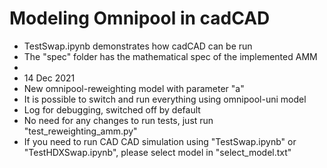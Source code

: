 # Modeling Omnipool in cadCAD
- TestSwap.ipynb demonstrates how cadCAD can be run
- The "spec" folder has the mathematical spec of the implemented AMM
- 
- 14 Dec 2021
- New omnipool-reweighting model with parameter "a"
- It is possible to switch and run everything using omnipool-uni model
- Log for debugging, switched off by default 
- No need for any changes to run tests, just run "test_reweighting_amm.py" 
- If you need to run CAD CAD simulation using "TestSwap.ipynb" or "TestHDXSwap.ipynb", please select model in "select_model.txt"